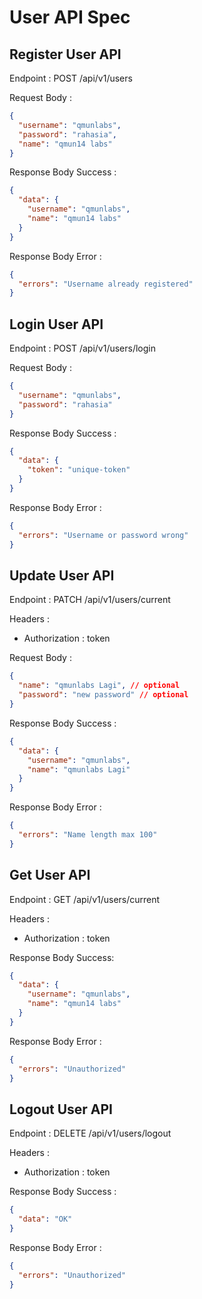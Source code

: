 # User API Spec

## Register User API

Endpoint : POST /api/v1/users

Request Body :

```json
{
  "username": "qmunlabs",
  "password": "rahasia",
  "name": "qmun14 labs"
}
```

Response Body Success :

```json
{
  "data": {
    "username": "qmunlabs",
    "name": "qmun14 labs"
  }
}
```

Response Body Error :

```json
{
  "errors": "Username already registered"
}
```

## Login User API

Endpoint : POST /api/v1/users/login

Request Body :

```json
{
  "username": "qmunlabs",
  "password": "rahasia"
}
```

Response Body Success :

```json
{
  "data": {
    "token": "unique-token"
  }
}
```

Response Body Error :

```json
{
  "errors": "Username or password wrong"
}
```

## Update User API

Endpoint : PATCH /api/v1/users/current

Headers :

- Authorization : token

Request Body :

```json
{
  "name": "qmunlabs Lagi", // optional
  "password": "new password" // optional
}
```

Response Body Success :

```json
{
  "data": {
    "username": "qmunlabs",
    "name": "qmunlabs Lagi"
  }
}
```

Response Body Error :

```json
{
  "errors": "Name length max 100"
}
```

## Get User API

Endpoint : GET /api/v1/users/current

Headers :

- Authorization : token

Response Body Success:

```json
{
  "data": {
    "username": "qmunlabs",
    "name": "qmun14 labs"
  }
}
```

Response Body Error :

```json
{
  "errors": "Unauthorized"
}
```

## Logout User API

Endpoint : DELETE /api/v1/users/logout

Headers :

- Authorization : token

Response Body Success :

```json
{
  "data": "OK"
}
```

Response Body Error :

```json
{
  "errors": "Unauthorized"
}
```
